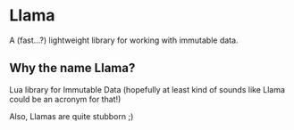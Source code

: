 # Llama
A (fast...?) lightweight library for working with immutable data.

## Why the name Llama?
Lua library for Immutable Data (hopefully at least kind of sounds like Llama could be an acronym for that!)

Also, Llamas are quite stubborn ;)
